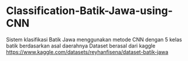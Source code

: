 # Classification-Batik-Jawa-using-CNN
Sistem klasifikasi Batik Jawa menggunakan metode CNN dengan 5 kelas batik berdasarkan asal daerahnya
Dataset berasal dari kaggle 
https://www.kaggle.com/datasets/reyhanfisena/dataset-batik-jawa
